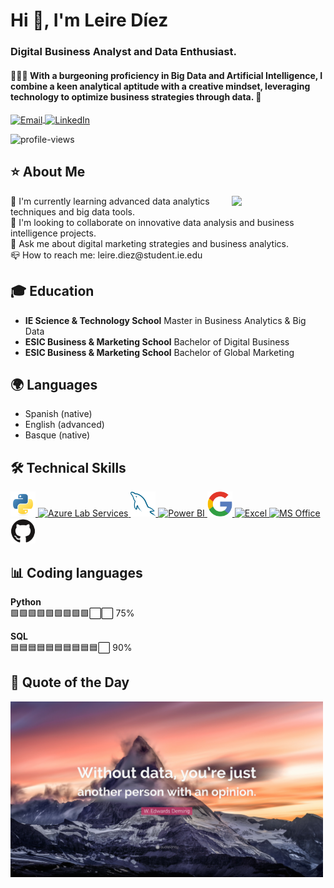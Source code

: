 <!-- Header with your name and a short description -->
<h1>Hi 👋, I'm Leire Díez </h1>
<h3>Digital Business Analyst and Data Enthusiast.</h3>
<h4>👩🏽‍💻 With a burgeoning proficiency in Big Data and Artificial Intelligence, I combine a keen analytical aptitude with a creative mindset, leveraging technology to optimize business strategies through data. 🎯</h4>

<!-- Social icons section -->
<p>
  <a href="mailto:leire.diez@student.ie.edu" target="blank">
    <img align="center" src="https://cdn.jsdelivr.net/npm/simple-icons@v3/icons/gmail.svg" alt="Email" height="30" width="40" />
  </a>
  <a href="https://linkedin.com/in/leire-diez" target="blank">
    <img align="center" src="https://cdn.jsdelivr.net/npm/simple-icons@v3/icons/linkedin.svg" alt="LinkedIn" height="30" width="40" />
  </a>
</p>

<!-- Profile views -->
<p> 
  <img src="https://komarev.com/ghpvc/?username=leirediez&label=Profile%20views&color=0e75b6&style=flat" alt="profile-views" /> 
</p>

<!-- About me section -->
<h2>⭐ About Me</h2>
<p>
  <img align="right" src="https://avatars.githubusercontent.com/u/[Leirediezg]?v=4" width="150" />
  🌱 I'm currently learning advanced data analytics techniques and big data tools.<br/>
  👥 I'm looking to collaborate on innovative data analysis and business intelligence projects.<br/>
  🚀 Ask me about digital marketing strategies and business analytics.<br/>
  📪 How to reach me: leire.diez@student.ie.edu<br/>
</p>

<!-- Education section -->
<h2>🎓 Education</h2>
<p>
  <ul>
    <li><strong>IE Science & Technology School</strong> Master in Business Analytics & Big Data</li>
    <li><strong>ESIC Business & Marketing School</strong> Bachelor of Digital Business</li>
    <li><strong>ESIC Business & Marketing School</strong> Bachelor of Global Marketing</li>
  </ul>
</p>

<!-- Languages section -->
<h2>🌍 Languages</h2>
<p>
  <ul>
    <li>Spanish (native)</li>
    <li>English (advanced)</li>
    <li>Basque (native)</li>
  </ul>
</p>

<!-- Technical Skills section -->
<h2>🛠️ Technical Skills</h2>
<p>
  <a href="https://www.python.org" target="_blank"> 
    <img src="https://raw.githubusercontent.com/devicons/devicon/master/icons/python/python-original.svg" alt="Python" width="40" height="40"/> 
  </a>
  <a href="https://azure.microsoft.com/en-us/services/lab-services/" target="_blank"> 
    <img src="https://raw.githubusercontent.com/Azure/azure-quickstart-templates/master/101-lab-services/lab-plan.png" alt="Azure Lab Services" width="40" height="40"/> 
  </a>
  <a href="https://www.w3schools.com/sql/" target="_blank"> 
    <img src="https://raw.githubusercontent.com/devicons/devicon/master/icons/mysql/mysql-original.svg" alt="SQL" width="40" height="40"/> 
  </a>
  <a href="https://powerbi.microsoft.com/" target="_blank"> 
    <img src="https://raw.githubusercontent.com/microsoft/PowerBI-Icons/master/SVG/PowerBI.svg" alt="Power BI" width="40" height="40"/> 
  </a>
  <a href="https://analytics.google.com/" target="_blank"> 
    <img src="https://raw.githubusercontent.com/devicons/devicon/master/icons/google/google-original.svg" alt="Google Analytics" width="40" height="40"/> 
  </a>
  <a href="https://www.microsoft.com/en-us/microsoft-365/excel" target="_blank"> 
    <img src="https://raw.githubusercontent.com/devicons/devicon/master/icons/excel/excel-original.svg" alt="Excel" width="40" height="40"/> 
  </a>
  <a href="https://www.microsoft.com/en-us/microsoft-365" target="_blank"> 
    <img src="https://raw.githubusercontent.com/devicons/devicon/master/icons/office/office-original.svg" alt="MS Office" width="40" height="40"/> 
  </a>
  <a href="https://github.com/" target="_blank"> 
    <img src="https://raw.githubusercontent.com/devicons/devicon/master/icons/github/github-original.svg" alt="GitHub" width="40" height="40"/> 
  </a>
</p>


<!-- Top coding languages -->
<h2>📊 Coding languages</h2>


**Python**  
🟩🟩🟩🟩🟩🟩🟩🟩🟩⬜⬜ 75%

**SQL**  
🟦🟦🟦🟦🟦🟦🟦🟦🟦🟦⬜ 90%

<!-- Custom Section: Quotes or Fun Section -->
<h2>🌟 Quote of the Day</h2>
<p>
  <img src="6374221-W-Edwards-Deming-Quote-Without-data-you-re-just-another-person.jpg" alt="Descripción de la imagen" width="500"/>
</p>
